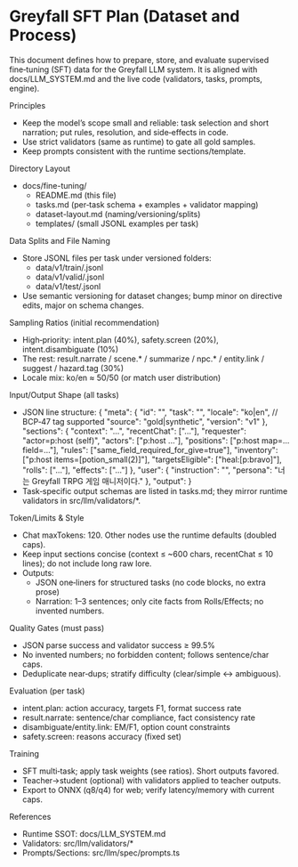 Greyfall SFT Plan (Dataset and Process)
======================================

This document defines how to prepare, store, and evaluate supervised fine‑tuning (SFT) data for the Greyfall LLM system. It is aligned with docs/LLM_SYSTEM.md and the live code (validators, tasks, prompts, engine).

Principles
- Keep the model’s scope small and reliable: task selection and short narration; put rules, resolution, and side‑effects in code.
- Use strict validators (same as runtime) to gate all gold samples.
- Keep prompts consistent with the runtime sections/template.

Directory Layout
- docs/fine-tuning/
  - README.md (this file)
  - tasks.md (per‑task schema + examples + validator mapping)
  - dataset-layout.md (naming/versioning/splits)
  - templates/ (small JSONL examples per task)

Data Splits and File Naming
- Store JSONL files per task under versioned folders:
  - data/v1/train/<task>.jsonl
  - data/v1/valid/<task>.jsonl
  - data/v1/test/<task>.jsonl
- Use semantic versioning for dataset changes; bump minor on directive edits, major on schema changes.

Sampling Ratios (initial recommendation)
- High‑priority: intent.plan (40%), safety.screen (20%), intent.disambiguate (10%)
- The rest: result.narrate / scene.* / summarize / npc.* / entity.link / suggest / hazard.tag (30%)
- Locale mix: ko/en ≈ 50/50 (or match user distribution)

Input/Output Shape (all tasks)
- JSON line structure:
  {
    "meta": {
      "id": "<unique>",
      "task": "<task-id>",
      "locale": "ko|en",  // BCP‑47 tag supported
      "source": "gold|synthetic",
      "version": "v1"
    },
    "sections": {
      "context": "...",
      "recentChat": ["..."],
      "requester": "actor=p:host (self)",
      "actors": ["p:host ..."],
      "positions": ["p:host map=... field=..."],
      "rules": ["same_field_required_for_give=true"],
      "inventory": ["p:host items=[potion_small(2)]"],
      "targetsEligible": ["heal:[p:bravo]"],
      "rolls": ["..."],
      "effects": ["..."]
    },
    "user": { "instruction": "<concise instruction>", "persona": "너는 Greyfall TRPG 게임 매니저이다." },
    "output": <task-specific>
  }
- Task‑specific output schemas are listed in tasks.md; they mirror runtime validators in src/llm/validators/*.

Token/Limits & Style
- Chat maxTokens: 120. Other nodes use the runtime defaults (doubled caps).
- Keep input sections concise (context ≤ ~600 chars, recentChat ≤ 10 lines); do not include long raw lore.
- Outputs:
  - JSON one‑liners for structured tasks (no code blocks, no extra prose)
  - Narration: 1–3 sentences; only cite facts from Rolls/Effects; no invented numbers.

Quality Gates (must pass)
- JSON parse success and validator success ≥ 99.5%
- No invented numbers; no forbidden content; follows sentence/char caps.
- Deduplicate near‑dups; stratify difficulty (clear/simple ↔ ambiguous).

Evaluation (per task)
- intent.plan: action accuracy, targets F1, format success rate
- result.narrate: sentence/char compliance, fact consistency rate
- disambiguate/entity.link: EM/F1, option count constraints
- safety.screen: reasons accuracy (fixed set)

Training
- SFT multi‑task; apply task weights (see ratios). Short outputs favored.
- Teacher→student (optional) with validators applied to teacher outputs.
- Export to ONNX (q8/q4) for web; verify latency/memory with current caps.

References
- Runtime SSOT: docs/LLM_SYSTEM.md
- Validators: src/llm/validators/*
- Prompts/Sections: src/llm/spec/prompts.ts

